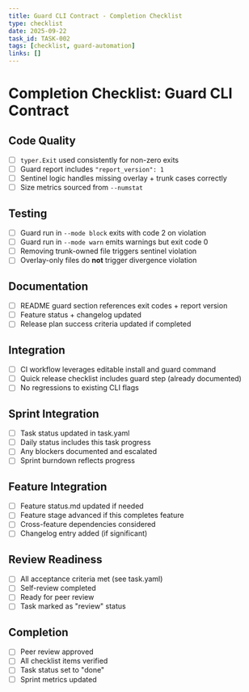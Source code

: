 ```yaml
---
title: Guard CLI Contract - Completion Checklist
type: checklist
date: 2025-09-22
task_id: TASK-002
tags: [checklist, guard-automation]
links: []
---
```


# Completion Checklist: Guard CLI Contract

## Code Quality
- [ ] `typer.Exit` used consistently for non-zero exits
- [ ] Guard report includes `"report_version": 1`
- [ ] Sentinel logic handles missing overlay + trunk cases correctly
- [ ] Size metrics sourced from `--numstat`

## Testing
- [ ] Guard run in `--mode block` exits with code 2 on violation
- [ ] Guard run in `--mode warn` emits warnings but exit code 0
- [ ] Removing trunk-owned file triggers sentinel violation
- [ ] Overlay-only files do **not** trigger divergence violation

## Documentation
- [ ] README guard section references exit codes + report version
- [ ] Feature status + changelog updated
- [ ] Release plan success criteria updated if completed

## Integration
- [ ] CI workflow leverages editable install and guard command
- [ ] Quick release checklist includes guard step (already documented)
- [ ] No regressions to existing CLI flags

## Sprint Integration
- [ ] Task status updated in task.yaml
- [ ] Daily status includes this task progress
- [ ] Any blockers documented and escalated
- [ ] Sprint burndown reflects progress

## Feature Integration
- [ ] Feature status.md updated if needed
- [ ] Feature stage advanced if this completes feature
- [ ] Cross-feature dependencies considered
- [ ] Changelog entry added (if significant)

## Review Readiness
- [ ] All acceptance criteria met (see task.yaml)
- [ ] Self-review completed
- [ ] Ready for peer review
- [ ] Task marked as "review" status

## Completion
- [ ] Peer review approved
- [ ] All checklist items verified
- [ ] Task status set to "done"
- [ ] Sprint metrics updated
